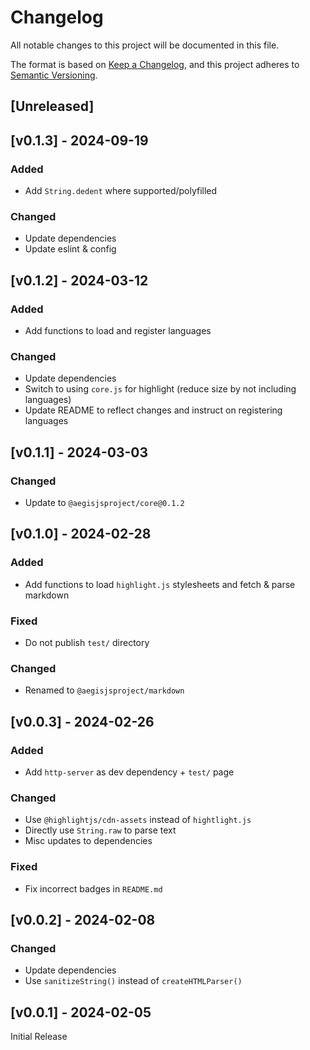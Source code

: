 <!-- markdownlint-disable -->
# Changelog
All notable changes to this project will be documented in this file.

The format is based on [Keep a Changelog](https://keepachangelog.com/en/1.0.0/),
and this project adheres to [Semantic Versioning](https://semver.org/spec/v2.0.0.html).

## [Unreleased]

## [v0.1.3] - 2024-09-19

### Added
- Add `String.dedent` where supported/polyfilled

### Changed
- Update dependencies
- Update eslint & config

## [v0.1.2] - 2024-03-12

### Added
- Add functions to load and register languages

### Changed
- Update dependencies
- Switch to using `core.js` for highlight (reduce size by not including languages)
- Update README to reflect changes and instruct on registering languages

## [v0.1.1] - 2024-03-03

### Changed
- Update to `@aegisjsproject/core@0.1.2`

## [v0.1.0] - 2024-02-28

### Added
- Add functions to load `highlight.js` stylesheets and fetch & parse markdown

### Fixed
- Do not publish `test/` directory

### Changed
- Renamed to `@aegisjsproject/markdown`

## [v0.0.3] - 2024-02-26

### Added
- Add `http-server` as dev dependency + `test/` page

### Changed
- Use `@highlightjs/cdn-assets` instead of `hightlight.js`
- Directly use `String.raw` to parse text
- Misc updates to dependencies

### Fixed
- Fix incorrect badges in `README.md`

## [v0.0.2] - 2024-02-08

### Changed
- Update dependencies
- Use `sanitizeString()` instead of `createHTMLParser()`

## [v0.0.1] - 2024-02-05

Initial Release
